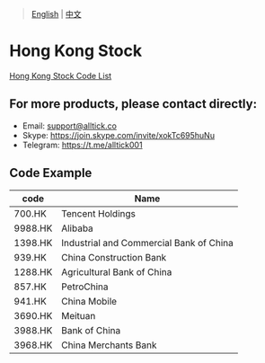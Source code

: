 > [English](./product_code_list_HK_stock.md) | [中文](./product_code_list_HK_stock_cn.md)

# Hong Kong Stock
[Hong Kong Stock Code List](https://github.com/alltick/alltick-realtime-forex-crypto-stock-tick-finance-websocket-api/raw/main/code/%E6%B8%AF%E8%82%A1code.xlsx)

## For more products, please contact directly:<br/>
- Email: support@alltick.co
- Skype: https://join.skype.com/invite/xokTc695huNu
- Telegram: https://t.me/alltick001

## Code Example

| code    | Name                      |
| ------- | ------------------------- |
| 700.HK  | Tencent Holdings          |
| 9988.HK | Alibaba                   |
| 1398.HK | Industrial and Commercial Bank of China |
| 939.HK  | China Construction Bank   |
| 1288.HK | Agricultural Bank of China|
| 857.HK  | PetroChina                |
| 941.HK  | China Mobile              |
| 3690.HK | Meituan                   |
| 3988.HK | Bank of China             |
| 3968.HK | China Merchants Bank      |
